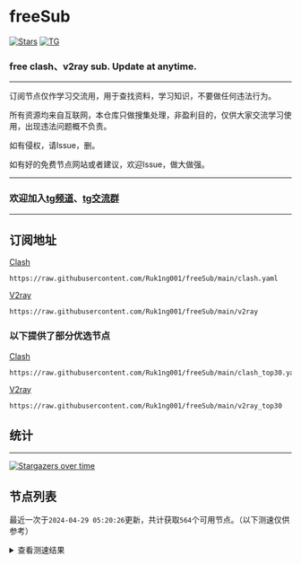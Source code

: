 # freeSub
[![Stars](https://img.shields.io/github/stars/Ruk1ng001/freeSub)](https://github.com/Ruk1ng001/freeSub/stargazers)
[![TG](https://img.shields.io/badge/Telegram-gray?logo=Telegram)](https://t.me/Ruk1ng001)
### free clash、v2ray sub. Update at anytime.

---

订阅节点仅作学习交流用，用于查找资料，学习知识，不要做任何违法行为。

所有资源均来自互联网，本仓库只做搜集处理，非盈利目的，仅供大家交流学习使用，出现违法问题概不负责。

如有侵权，请Issue，删。

如有好的免费节点网站或者建议，欢迎Issue，做大做强。

---

### 欢迎加入[tg频道](https://t.me/Ruk1ng001)、[tg交流群](https://t.me/+-e-b04EE5Cw2NmU1)

---

## 订阅地址
[Clash](https://raw.githubusercontent.com/Ruk1ng001/freeSub/main/clash.yaml)
```
https://raw.githubusercontent.com/Ruk1ng001/freeSub/main/clash.yaml
```
[V2ray](https://raw.githubusercontent.com/Ruk1ng001/freeSub/main/v2ray)
```
https://raw.githubusercontent.com/Ruk1ng001/freeSub/main/v2ray
```
### 以下提供了部分优选节点

[Clash](https://raw.githubusercontent.com/Ruk1ng001/freeSub/main/clash_top30.yaml)
```
https://raw.githubusercontent.com/Ruk1ng001/freeSub/main/clash_top30.yaml
```
[V2ray](https://raw.githubusercontent.com/Ruk1ng001/freeSub/main/v2ray_top30)
```
https://raw.githubusercontent.com/Ruk1ng001/freeSub/main/v2ray_top30
```

## 统计

---

[![Stargazers over time](https://starchart.cc/Ruk1ng001/freeSub.svg)](https://starchart.cc/Ruk1ng001/freeSub)

## 节点列表

最近一次于`2024-04-29 05:20:26`更新，共计获取`564`个可用节点。（以下测速仅供参考）

<details> <summary>查看测速结果</summary>

| 序号 | 节点 | 带宽 | 延迟 |
|:--:|:--:|:--:|:--:|
 | 1 | github.com/Ruk1ng001_411664344 | 1.70MB/s | 444.00ms |
 | 2 | github.com/Ruk1ng001_1368999715 | 1.65MB/s | 440.00ms |
 | 3 | github.com/Ruk1ng001_1555009183 | 1.65MB/s | 455.00ms |
 | 4 | github.com/Ruk1ng001_480482224 | 1.63MB/s | 453.00ms |
 | 5 | github.com/Ruk1ng001_293866984 | 1.62MB/s | 473.00ms |
 | 6 | github.com/Ruk1ng001_2061323904 | 1.60MB/s | 465.00ms |
 | 7 | github.com/Ruk1ng001_1129676897 | 1.59MB/s | 476.00ms |
 | 8 | github.com/Ruk1ng001_291293984 | 1.57MB/s | 424.00ms |
 | 9 | github.com/Ruk1ng001_2048528184 | 1.56MB/s | 494.00ms |
 | 10 | github.com/Ruk1ng001_260636008 | 1.51MB/s | 456.00ms |
 | 11 | github.com/Ruk1ng001_1021448339 | 1.46MB/s | 525.00ms |
 | 12 | github.com/Ruk1ng001_-318675314 | 1.46MB/s | 511.00ms |
 | 13 | github.com/Ruk1ng001_-2039152895 | 1.42MB/s | 284.00ms |
 | 14 | github.com/Ruk1ng001_-128805538 | 1.42MB/s | 543.00ms |
 | 15 | github.com/Ruk1ng001_-2108125779 | 1.41MB/s | 465.00ms |
 | 16 | github.com/Ruk1ng001_812899496 | 1.41MB/s | 511.00ms |
 | 17 | github.com/Ruk1ng001_-1966908762 | 1.41MB/s | 566.00ms |
 | 18 | github.com/Ruk1ng001_116797288 | 1.40MB/s | 555.00ms |
 | 19 | github.com/Ruk1ng001_2108791206 | 1.40MB/s | 527.00ms |
 | 20 | github.com/Ruk1ng001_1265275815 | 1.40MB/s | 460.00ms |
 | 21 | github.com/Ruk1ng001_1591658842 | 1.39MB/s | 476.00ms |
 | 22 | github.com/Ruk1ng001_-1873811878 | 1.39MB/s | 526.00ms |
 | 23 | github.com/Ruk1ng001_2046101889 | 1.38MB/s | 481.00ms |
 | 24 | github.com/Ruk1ng001_-531640239 | 1.38MB/s | 546.00ms |
 | 25 | github.com/Ruk1ng001_-1178388565 | 1.38MB/s | 533.00ms |
 | 26 | github.com/Ruk1ng001_-1925795376 | 1.37MB/s | 518.00ms |
 | 27 | github.com/Ruk1ng001_-1415195618 | 1.36MB/s | 575.00ms |
 | 28 | github.com/Ruk1ng001_-1292845614 | 1.35MB/s | 532.00ms |
 | 29 | github.com/Ruk1ng001_628477826 | 1.35MB/s | 557.00ms |
 | 30 | github.com/Ruk1ng001_-744266098 | 1.34MB/s | 557.00ms |
 | 31 | github.com/Ruk1ng001_-862492042 | 1.33MB/s | 592.00ms |
 | 32 | github.com/Ruk1ng001_138898346 | 1.33MB/s | 585.00ms |
 | 33 | github.com/Ruk1ng001_-1022986302 | 1.33MB/s | 546.00ms |
 | 34 | github.com/Ruk1ng001_-1163948804 | 1.32MB/s | 586.00ms |
 | 35 | github.com/Ruk1ng001_1453958981 | 1.31MB/s | 575.00ms |
 | 36 | github.com/Ruk1ng001_-514040893 | 1.31MB/s | 513.00ms |
 | 37 | github.com/Ruk1ng001_-1542576069 | 1.30MB/s | 591.00ms |
 | 38 | github.com/Ruk1ng001_-1281754856 | 1.30MB/s | 568.00ms |
 | 39 | github.com/Ruk1ng001_-1162869368 | 1.29MB/s | 589.00ms |
 | 40 | github.com/Ruk1ng001_1119602192 | 1.29MB/s | 481.00ms |
 | 41 | github.com/Ruk1ng001_-1000715009 | 1.28MB/s | 580.00ms |
 | 42 | github.com/Ruk1ng001_-998442850 | 1.28MB/s | 609.00ms |
 | 43 | github.com/Ruk1ng001_1727756446 | 1.28MB/s | 574.00ms |
 | 44 | github.com/Ruk1ng001_1473183310 | 1.28MB/s | 555.00ms |
 | 45 | github.com/Ruk1ng001_-643872437 | 1.26MB/s | 552.00ms |
 | 46 | github.com/Ruk1ng001_1943234370 | 1.26MB/s | 608.00ms |
 | 47 | github.com/Ruk1ng001_1052701915 | 1.26MB/s | 613.00ms |
 | 48 | github.com/Ruk1ng001_1870964525 | 1.26MB/s | 598.00ms |
 | 49 | github.com/Ruk1ng001_978435870 | 1.25MB/s | 324.00ms |
 | 50 | github.com/Ruk1ng001_735593585 | 1.24MB/s | 501.00ms |
 | 51 | github.com/Ruk1ng001_-954555404 | 1.23MB/s | 618.00ms |
 | 52 | github.com/Ruk1ng001_-2102487675 | 1.23MB/s | 602.00ms |
 | 53 | github.com/Ruk1ng001_-734587954 | 1.23MB/s | 455.00ms |
 | 54 | github.com/Ruk1ng001_-1388654550 | 1.22MB/s | 630.00ms |
 | 55 | github.com/Ruk1ng001_-1737498594 | 1.22MB/s | 639.00ms |
 | 56 | github.com/Ruk1ng001_-613298081 | 1.22MB/s | 557.00ms |
 | 57 | github.com/Ruk1ng001_975225202 | 1.21MB/s | 642.00ms |
 | 58 | github.com/Ruk1ng001_1106085003 | 1.21MB/s | 593.00ms |
 | 59 | github.com/Ruk1ng001_-2085184540 | 1.20MB/s | 642.00ms |
 | 60 | github.com/Ruk1ng001_-251280744 | 1.19MB/s | 608.00ms |
 | 61 | github.com/Ruk1ng001_-1591868988 | 1.19MB/s | 611.00ms |
 | 62 | github.com/Ruk1ng001_648730859 | 1.19MB/s | 328.00ms |
 | 63 | github.com/Ruk1ng001_-902940080 | 1.19MB/s | 639.00ms |
 | 64 | github.com/Ruk1ng001_1886975613 | 1.19MB/s | 486.00ms |
 | 65 | github.com/Ruk1ng001_756212115 | 1.19MB/s | 354.00ms |
 | 66 | github.com/Ruk1ng001_1816885840 | 1.19MB/s | 237.00ms |
 | 67 | github.com/Ruk1ng001_-822426900 | 1.18MB/s | 612.00ms |
 | 68 | github.com/Ruk1ng001_-1547204073 | 1.18MB/s | 611.00ms |
 | 69 | github.com/Ruk1ng001_134239076 | 1.18MB/s | 617.00ms |
 | 70 | github.com/Ruk1ng001_-1886479007 | 1.17MB/s | 596.00ms |
 | 71 | github.com/Ruk1ng001_-1718693237 | 1.16MB/s | 680.00ms |
 | 72 | github.com/Ruk1ng001_1971812643 | 1.16MB/s | 654.00ms |
 | 73 | github.com/Ruk1ng001_295128791 | 1.15MB/s | 627.00ms |
 | 74 | github.com/Ruk1ng001_-255421269 | 1.15MB/s | 613.00ms |
 | 75 | github.com/Ruk1ng001_1434239944 | 1.15MB/s | 518.00ms |
 | 76 | github.com/Ruk1ng001_-959191768 | 1.15MB/s | 663.00ms |
 | 77 | github.com/Ruk1ng001_2141221791 | 1.15MB/s | 696.00ms |
 | 78 | github.com/Ruk1ng001_1065130515 | 1.15MB/s | 467.00ms |
 | 79 | github.com/Ruk1ng001_1178116026 | 1.15MB/s | 573.00ms |
 | 80 | github.com/Ruk1ng001_-751238893 | 1.14MB/s | 488.00ms |
 | 81 | github.com/Ruk1ng001_1377696017 | 1.14MB/s | 522.00ms |
 | 82 | github.com/Ruk1ng001_1935335904 | 1.14MB/s | 697.00ms |
 | 83 | github.com/Ruk1ng001_-662409783 | 1.14MB/s | 642.00ms |
 | 84 | github.com/Ruk1ng001_1619725817 | 1.13MB/s | 681.00ms |
 | 85 | github.com/Ruk1ng001_-1987993535 | 1.13MB/s | 695.00ms |
 | 86 | github.com/Ruk1ng001_1964030541 | 1.13MB/s | 541.00ms |
 | 87 | github.com/Ruk1ng001_298772695 | 1.12MB/s | 250.00ms |
 | 88 | github.com/Ruk1ng001_-1646268415 | 1.12MB/s | 659.00ms |
 | 89 | github.com/Ruk1ng001_389221191 | 1.10MB/s | 660.00ms |
 | 90 | github.com/Ruk1ng001_586264968 | 1.10MB/s | 474.00ms |
 | 91 | github.com/Ruk1ng001_1518210954 | 1.09MB/s | 669.00ms |
 | 92 | github.com/Ruk1ng001_936994780 | 1.08MB/s | 611.00ms |
 | 93 | github.com/Ruk1ng001_-1851879389 | 1.08MB/s | 612.00ms |
 | 94 | github.com/Ruk1ng001_-1216960561 | 1.07MB/s | 481.00ms |
 | 95 | github.com/Ruk1ng001_1756649717 | 1.06MB/s | 747.00ms |
 | 96 | github.com/Ruk1ng001_-1979448263 | 1.06MB/s | 744.00ms |
 | 97 | github.com/Ruk1ng001_-523261512 | 1.05MB/s | 620.00ms |
 | 98 | github.com/Ruk1ng001_-352460057 | 1.05MB/s | 582.00ms |
 | 99 | github.com/Ruk1ng001_-501089308 | 1.04MB/s | 576.00ms |
 | 100 | github.com/Ruk1ng001_-831811824 | 1.03MB/s | 615.00ms |
 | 101 | github.com/Ruk1ng001_932951852 | 1.03MB/s | 766.00ms |
 | 102 | github.com/Ruk1ng001_-1495351877 | 1.03MB/s | 718.00ms |
 | 103 | github.com/Ruk1ng001_-2124455810 | 1.02MB/s | 729.00ms |
 | 104 | github.com/Ruk1ng001_-212618855 | 1.02MB/s | 717.00ms |
 | 105 | github.com/Ruk1ng001_-824913966 | 1.02MB/s | 589.00ms |
 | 106 | github.com/Ruk1ng001_1105575492 | 1.01MB/s | 590.00ms |
 | 107 | github.com/Ruk1ng001_-1420668667 | 1.01MB/s | 780.00ms |
 | 108 | github.com/Ruk1ng001_-1597362138 | 1.01MB/s | 593.00ms |
 | 109 | github.com/Ruk1ng001_-1822347311 | 1.01MB/s | 627.00ms |
 | 110 | github.com/Ruk1ng001_-1877140180 | 1.00MB/s | 615.00ms |
 | 111 | github.com/Ruk1ng001_924727498 | 1.00MB/s | 749.00ms |
 | 112 | github.com/Ruk1ng001_-1676334738 | 1.00MB/s | 662.00ms |
 | 113 | github.com/Ruk1ng001_1307737916 | 1021.16KB/s | 789.00ms |
 | 114 | github.com/Ruk1ng001_1072752017 | 1019.77KB/s | 810.00ms |
 | 115 | github.com/Ruk1ng001_-282988728 | 1019.39KB/s | 762.00ms |
 | 116 | github.com/Ruk1ng001_467356621 | 1017.45KB/s | 696.00ms |
 | 117 | github.com/Ruk1ng001_1616468470 | 1016.72KB/s | 582.00ms |
 | 118 | github.com/Ruk1ng001_1940204539 | 1009.70KB/s | 769.00ms |
 | 119 | github.com/Ruk1ng001_419031952 | 1008.82KB/s | 755.00ms |
 | 120 | github.com/Ruk1ng001_-2053356741 | 1007.31KB/s | 743.00ms |
 | 121 | github.com/Ruk1ng001_-1135230246 | 1007.27KB/s | 636.00ms |
 | 122 | github.com/Ruk1ng001_-828532499 | 1005.68KB/s | 781.00ms |
 | 123 | github.com/Ruk1ng001_-1265510744 | 1005.43KB/s | 659.00ms |
 | 124 | github.com/Ruk1ng001_-1153833606 | 1003.76KB/s | 796.00ms |
 | 125 | github.com/Ruk1ng001_560523365 | 1003.29KB/s | 860.00ms |
 | 126 | github.com/Ruk1ng001_-1026733890 | 1003.07KB/s | 790.00ms |
 | 127 | github.com/Ruk1ng001_71355846 | 1000.67KB/s | 814.00ms |
 | 128 | github.com/Ruk1ng001_630106339 | 998.28KB/s | 611.00ms |
 | 129 | github.com/Ruk1ng001_-1238199459 | 996.51KB/s | 506.00ms |
 | 130 | github.com/Ruk1ng001_787301441 | 991.69KB/s | 543.00ms |
 | 131 | github.com/Ruk1ng001_-572057280 | 991.39KB/s | 719.00ms |
 | 132 | github.com/Ruk1ng001_-2064097860 | 988.22KB/s | 821.00ms |
 | 133 | github.com/Ruk1ng001_-1071777199 | 983.50KB/s | 857.00ms |
 | 134 | github.com/Ruk1ng001_59119342 | 981.38KB/s | 740.00ms |
 | 135 | github.com/Ruk1ng001_369635224 | 972.72KB/s | 738.00ms |
 | 136 | github.com/Ruk1ng001_1060746581 | 970.26KB/s | 678.00ms |
 | 137 | github.com/Ruk1ng001_522134448 | 966.93KB/s | 687.00ms |
 | 138 | github.com/Ruk1ng001_-1435044134 | 965.51KB/s | 739.00ms |
 | 139 | github.com/Ruk1ng001_-993462027 | 959.72KB/s | 821.00ms |
 | 140 | github.com/Ruk1ng001_229826594 | 957.27KB/s | 762.00ms |
 | 141 | github.com/Ruk1ng001_-1392060987 | 952.53KB/s | 849.00ms |
 | 142 | github.com/Ruk1ng001_1633485633 | 951.62KB/s | 828.00ms |
 | 143 | github.com/Ruk1ng001_1938509145 | 950.98KB/s | 481.00ms |
 | 144 | github.com/Ruk1ng001_1096719439 | 948.16KB/s | 661.00ms |
 | 145 | github.com/Ruk1ng001_816734664 | 947.89KB/s | 681.00ms |
 | 146 | github.com/Ruk1ng001_2079308213 | 944.51KB/s | 923.00ms |
 | 147 | github.com/Ruk1ng001_-328167282 | 939.33KB/s | 918.00ms |
 | 148 | github.com/Ruk1ng001_514599462 | 931.86KB/s | 819.00ms |
 | 149 | github.com/Ruk1ng001_1238702783 | 924.61KB/s | 829.00ms |
 | 150 | github.com/Ruk1ng001_-956031282 | 919.25KB/s | 943.00ms |
 | 151 | github.com/Ruk1ng001_-772665707 | 918.92KB/s | 929.00ms |
 | 152 | github.com/Ruk1ng001_-375905948 | 915.39KB/s | 730.00ms |
 | 153 | github.com/Ruk1ng001_212005483 | 914.42KB/s | 706.00ms |
 | 154 | github.com/Ruk1ng001_1708283347 | 912.89KB/s | 692.00ms |
 | 155 | github.com/Ruk1ng001_985674167 | 910.52KB/s | 336.00ms |
 | 156 | github.com/Ruk1ng001_283462446 | 904.35KB/s | 603.00ms |
 | 157 | github.com/Ruk1ng001_2005710081 | 901.65KB/s | 812.00ms |
 | 158 | github.com/Ruk1ng001_107634401 | 899.25KB/s | 846.00ms |
 | 159 | github.com/Ruk1ng001_1182001113 | 897.43KB/s | 913.00ms |
 | 160 | github.com/Ruk1ng001_-1578979858 | 890.93KB/s | 946.00ms |
 | 161 | github.com/Ruk1ng001_-36385008 | 887.62KB/s | 930.00ms |
 | 162 | github.com/Ruk1ng001_-1672256083 | 883.26KB/s | 818.00ms |
 | 163 | github.com/Ruk1ng001_-806034506 | 881.61KB/s | 992.00ms |
 | 164 | github.com/Ruk1ng001_-1370878194 | 878.10KB/s | 961.00ms |
 | 165 | github.com/Ruk1ng001_1441269998 | 873.54KB/s | 812.00ms |
 | 166 | github.com/Ruk1ng001_1259146146 | 872.36KB/s | 735.00ms |
 | 167 | github.com/Ruk1ng001_-505067315 | 865.44KB/s | 641.00ms |
 | 168 | github.com/Ruk1ng001_-1809809986 | 862.87KB/s | 827.00ms |
 | 169 | github.com/Ruk1ng001_-2118448033 | 861.82KB/s | 583.00ms |
 | 170 | github.com/Ruk1ng001_-2049361601 | 860.00KB/s | 654.00ms |
 | 171 | github.com/Ruk1ng001_149570347 | 854.67KB/s | 523.00ms |
 | 172 | github.com/Ruk1ng001_-1938478521 | 851.31KB/s | 873.00ms |
 | 173 | github.com/Ruk1ng001_-137273088 | 847.90KB/s | 1011.00ms |
 | 174 | github.com/Ruk1ng001_-2138721955 | 847.48KB/s | 1035.00ms |
 | 175 | github.com/Ruk1ng001_-118991632 | 842.86KB/s | 812.00ms |
 | 176 | github.com/Ruk1ng001_460581515 | 840.73KB/s | 986.00ms |
 | 177 | github.com/Ruk1ng001_1743485320 | 823.99KB/s | 641.00ms |
 | 178 | github.com/Ruk1ng001_-1492723116 | 821.75KB/s | 892.00ms |
 | 179 | github.com/Ruk1ng001_372660787 | 821.15KB/s | 715.00ms |
 | 180 | github.com/Ruk1ng001_-352530556 | 814.43KB/s | 972.00ms |
 | 181 | github.com/Ruk1ng001_-1830466776 | 799.30KB/s | 838.00ms |
 | 182 | github.com/Ruk1ng001_-2017851594 | 795.84KB/s | 1032.00ms |
 | 183 | github.com/Ruk1ng001_-241723767 | 794.91KB/s | 823.00ms |
 | 184 | github.com/Ruk1ng001_731633589 | 794.81KB/s | 716.00ms |
 | 185 | github.com/Ruk1ng001_1303543440 | 784.36KB/s | 1012.00ms |
 | 186 | github.com/Ruk1ng001_1853278776 | 778.86KB/s | 856.00ms |
 | 187 | github.com/Ruk1ng001_-630648948 | 777.90KB/s | 1000.00ms |
 | 188 | github.com/Ruk1ng001_-1636878182 | 775.11KB/s | 979.00ms |
 | 189 | github.com/Ruk1ng001_-1463971561 | 772.41KB/s | 787.00ms |
 | 190 | github.com/Ruk1ng001_1477765778 | 770.69KB/s | 409.00ms |
 | 191 | github.com/Ruk1ng001_1346452792 | 768.25KB/s | 1047.00ms |
 | 192 | github.com/Ruk1ng001_-1157806190 | 767.61KB/s | 869.00ms |
 | 193 | github.com/Ruk1ng001_1957932493 | 767.26KB/s | 874.00ms |
 | 194 | github.com/Ruk1ng001_-162161061 | 764.65KB/s | 1077.00ms |
 | 195 | github.com/Ruk1ng001_697672521 | 764.58KB/s | 838.00ms |
 | 196 | github.com/Ruk1ng001_-931961176 | 762.42KB/s | 938.00ms |
 | 197 | github.com/Ruk1ng001_-1544121581 | 760.71KB/s | 877.00ms |
 | 198 | github.com/Ruk1ng001_75694288 | 755.90KB/s | 1088.00ms |
 | 199 | github.com/Ruk1ng001_1725572191 | 755.31KB/s | 877.00ms |
 | 200 | github.com/Ruk1ng001_-514828125 | 752.79KB/s | 912.00ms |
 | 201 | github.com/Ruk1ng001_944487472 | 749.79KB/s | 761.00ms |
 | 202 | github.com/Ruk1ng001_-720811674 | 741.45KB/s | 1022.00ms |
 | 203 | github.com/Ruk1ng001_-1401812060 | 741.39KB/s | 1104.00ms |
 | 204 | github.com/Ruk1ng001_-932963556 | 741.06KB/s | 822.00ms |
 | 205 | github.com/Ruk1ng001_913949734 | 740.54KB/s | 1016.00ms |
 | 206 | github.com/Ruk1ng001_99029579 | 738.83KB/s | 1110.00ms |
 | 207 | github.com/Ruk1ng001_1060752981 | 737.61KB/s | 739.00ms |
 | 208 | github.com/Ruk1ng001_769386145 | 734.69KB/s | 604.00ms |
 | 209 | github.com/Ruk1ng001_-847465108 | 732.63KB/s | 784.00ms |
 | 210 | github.com/Ruk1ng001_-358435009 | 731.42KB/s | 762.00ms |
 | 211 | github.com/Ruk1ng001_815517840 | 731.04KB/s | 776.00ms |
 | 212 | github.com/Ruk1ng001_-749474824 | 729.43KB/s | 895.00ms |
 | 213 | github.com/Ruk1ng001_1902851216 | 728.95KB/s | 769.00ms |
 | 214 | github.com/Ruk1ng001_891380061 | 728.57KB/s | 937.00ms |
 | 215 | github.com/Ruk1ng001_1542838886 | 724.14KB/s | 833.00ms |
 | 216 | github.com/Ruk1ng001_-1758959635 | 720.81KB/s | 1131.00ms |
 | 217 | github.com/Ruk1ng001_1821805418 | 720.57KB/s | 818.00ms |
 | 218 | github.com/Ruk1ng001_-553933340 | 720.47KB/s | 1080.00ms |
 | 219 | github.com/Ruk1ng001_1303578646 | 713.71KB/s | 1133.00ms |
 | 220 | github.com/Ruk1ng001_1104480626 | 710.27KB/s | 1032.00ms |
 | 221 | github.com/Ruk1ng001_302353179 | 707.57KB/s | 971.00ms |
 | 222 | github.com/Ruk1ng001_1233879076 | 707.16KB/s | 884.00ms |
 | 223 | github.com/Ruk1ng001_1158131266 | 706.04KB/s | 1169.00ms |
 | 224 | github.com/Ruk1ng001_1734018386 | 705.57KB/s | 912.00ms |
 | 225 | github.com/Ruk1ng001_-1039305949 | 703.65KB/s | 1119.00ms |
 | 226 | github.com/Ruk1ng001_739113106 | 703.61KB/s | 733.00ms |
 | 227 | github.com/Ruk1ng001_1373483094 | 698.77KB/s | 1134.00ms |
 | 228 | github.com/Ruk1ng001_-37107196 | 696.81KB/s | 897.00ms |
 | 229 | github.com/Ruk1ng001_-618823350 | 694.00KB/s | 1080.00ms |
 | 230 | github.com/Ruk1ng001_63054956 | 688.72KB/s | 867.00ms |
 | 231 | github.com/Ruk1ng001_71709872 | 688.66KB/s | 946.00ms |
 | 232 | github.com/Ruk1ng001_-1830250555 | 688.26KB/s | 1086.00ms |
 | 233 | github.com/Ruk1ng001_-348245638 | 688.22KB/s | 1152.00ms |
 | 234 | github.com/Ruk1ng001_-403127895 | 686.34KB/s | 864.00ms |
 | 235 | github.com/Ruk1ng001_-2110367725 | 685.98KB/s | 912.00ms |
 | 236 | github.com/Ruk1ng001_1704564632 | 683.89KB/s | 900.00ms |
 | 237 | github.com/Ruk1ng001_-810104365 | 678.73KB/s | 990.00ms |
 | 238 | github.com/Ruk1ng001_-924856914 | 677.43KB/s | 957.00ms |
 | 239 | github.com/Ruk1ng001_-1259910031 | 676.98KB/s | 1120.00ms |
 | 240 | github.com/Ruk1ng001_-1493709062 | 676.77KB/s | 952.00ms |
 | 241 | github.com/Ruk1ng001_-1053435794 | 675.49KB/s | 862.00ms |
 | 242 | github.com/Ruk1ng001_-53444725 | 674.20KB/s | 780.00ms |
 | 243 | github.com/Ruk1ng001_-1869431631 | 673.42KB/s | 1004.00ms |
 | 244 | github.com/Ruk1ng001_-329355852 | 671.91KB/s | 1221.00ms |
 | 245 | github.com/Ruk1ng001_-1604217019 | 668.65KB/s | 417.00ms |
 | 246 | github.com/Ruk1ng001_-341986395 | 668.12KB/s | 1224.00ms |
 | 247 | github.com/Ruk1ng001_672420405 | 667.47KB/s | 937.00ms |
 | 248 | github.com/Ruk1ng001_1868793247 | 666.29KB/s | 1005.00ms |
 | 249 | github.com/Ruk1ng001_-484449727 | 664.20KB/s | 1216.00ms |
 | 250 | github.com/Ruk1ng001_-882127007 | 664.16KB/s | 1302.00ms |
 | 251 | github.com/Ruk1ng001_-279989031 | 663.97KB/s | 1129.00ms |
 | 252 | github.com/Ruk1ng001_-1689459176 | 654.01KB/s | 1201.00ms |
 | 253 | github.com/Ruk1ng001_-658294386 | 652.79KB/s | 1086.00ms |
 | 254 | github.com/Ruk1ng001_1872980389 | 652.32KB/s | 933.00ms |
 | 255 | github.com/Ruk1ng001_-622602504 | 648.60KB/s | 1033.00ms |
 | 256 | github.com/Ruk1ng001_-725807403 | 644.46KB/s | 1030.00ms |
 | 257 | github.com/Ruk1ng001_1585902148 | 641.67KB/s | 330.00ms |
 | 258 | github.com/Ruk1ng001_612511943 | 640.62KB/s | 1066.00ms |
 | 259 | github.com/Ruk1ng001_-1278431871 | 637.41KB/s | 846.00ms |
 | 260 | github.com/Ruk1ng001_-989744334 | 632.35KB/s | 760.00ms |
 | 261 | github.com/Ruk1ng001_-934373348 | 632.22KB/s | 1054.00ms |
 | 262 | github.com/Ruk1ng001_1223450202 | 627.38KB/s | 1216.00ms |
 | 263 | github.com/Ruk1ng001_1171097298 | 626.37KB/s | 1035.00ms |
 | 264 | github.com/Ruk1ng001_-450033463 | 626.04KB/s | 956.00ms |
 | 265 | github.com/Ruk1ng001_1530641699 | 625.43KB/s | 899.00ms |
 | 266 | github.com/Ruk1ng001_-651072117 | 623.63KB/s | 582.00ms |
 | 267 | github.com/Ruk1ng001_1688068641 | 620.00KB/s | 1307.00ms |
 | 268 | github.com/Ruk1ng001_-824221521 | 619.29KB/s | 970.00ms |
 | 269 | github.com/Ruk1ng001_1154362836 | 617.68KB/s | 1264.00ms |
 | 270 | github.com/Ruk1ng001_233576226 | 615.62KB/s | 660.00ms |
 | 271 | github.com/Ruk1ng001_1115520757 | 614.43KB/s | 1072.00ms |
 | 272 | github.com/Ruk1ng001_-714480060 | 613.76KB/s | 965.00ms |
 | 273 | github.com/Ruk1ng001_-832518411 | 611.99KB/s | 956.00ms |
 | 274 | github.com/Ruk1ng001_155217689 | 611.19KB/s | 917.00ms |
 | 275 | github.com/Ruk1ng001_-785997062 | 611.12KB/s | 885.00ms |
 | 276 | github.com/Ruk1ng001_-346689371 | 610.83KB/s | 1138.00ms |
 | 277 | github.com/Ruk1ng001_1494653231 | 609.49KB/s | 1295.00ms |
 | 278 | github.com/Ruk1ng001_-523817431 | 609.21KB/s | 1320.00ms |
 | 279 | github.com/Ruk1ng001_1905935905 | 608.93KB/s | 1080.00ms |
 | 280 | github.com/Ruk1ng001_1916800546 | 608.43KB/s | 905.00ms |
 | 281 | github.com/Ruk1ng001_662965335 | 608.38KB/s | 885.00ms |
 | 282 | github.com/Ruk1ng001_1790232785 | 608.35KB/s | 917.00ms |
 | 283 | github.com/Ruk1ng001_-276742880 | 607.09KB/s | 1119.00ms |
 | 284 | github.com/Ruk1ng001_1125465398 | 606.15KB/s | 549.00ms |
 | 285 | github.com/Ruk1ng001_-1045665124 | 605.72KB/s | 1155.00ms |
 | 286 | github.com/Ruk1ng001_2125770805 | 604.38KB/s | 772.00ms |
 | 287 | github.com/Ruk1ng001_-2095484647 | 600.40KB/s | 973.00ms |
 | 288 | github.com/Ruk1ng001_-1212375461 | 599.91KB/s | 958.00ms |
 | 289 | github.com/Ruk1ng001_637914590 | 599.14KB/s | 955.00ms |
 | 290 | github.com/Ruk1ng001_853003611 | 596.72KB/s | 1096.00ms |
 | 291 | github.com/Ruk1ng001_-1912059197 | 591.60KB/s | 1066.00ms |
 | 292 | github.com/Ruk1ng001_-1894097568 | 589.58KB/s | 863.00ms |
 | 293 | github.com/Ruk1ng001_642651333 | 586.86KB/s | 1128.00ms |
 | 294 | github.com/Ruk1ng001_-1733070985 | 584.19KB/s | 1208.00ms |
 | 295 | github.com/Ruk1ng001_-2134509885 | 580.03KB/s | 1042.00ms |
 | 296 | github.com/Ruk1ng001_1437500429 | 578.58KB/s | 1091.00ms |
 | 297 | github.com/Ruk1ng001_-963655132 | 575.54KB/s | 1207.00ms |
 | 298 | github.com/Ruk1ng001_-1513487745 | 575.29KB/s | 987.00ms |
 | 299 | github.com/Ruk1ng001_-1815815015 | 574.45KB/s | 952.00ms |
 | 300 | github.com/Ruk1ng001_1957443759 | 573.09KB/s | 1384.00ms |
 | 301 | github.com/Ruk1ng001_-1837085983 | 572.27KB/s | 522.00ms |
 | 302 | github.com/Ruk1ng001_1628388138 | 570.82KB/s | 1168.00ms |
 | 303 | github.com/Ruk1ng001_950781174 | 568.75KB/s | 1059.00ms |
 | 304 | github.com/Ruk1ng001_509000907 | 567.94KB/s | 1209.00ms |
 | 305 | github.com/Ruk1ng001_899842398 | 565.18KB/s | 1068.00ms |
 | 306 | github.com/Ruk1ng001_-447043296 | 558.94KB/s | 1032.00ms |
 | 307 | github.com/Ruk1ng001_-1477546097 | 557.94KB/s | 1188.00ms |
 | 308 | github.com/Ruk1ng001_-756814021 | 557.85KB/s | 1207.00ms |
 | 309 | github.com/Ruk1ng001_634017858 | 556.53KB/s | 1364.00ms |
 | 310 | github.com/Ruk1ng001_374325719 | 555.45KB/s | 1410.00ms |
 | 311 | github.com/Ruk1ng001_-1167122306 | 553.64KB/s | 1140.00ms |
 | 312 | github.com/Ruk1ng001_577445861 | 549.87KB/s | 1192.00ms |
 | 313 | github.com/Ruk1ng001_1335312824 | 549.19KB/s | 1505.00ms |
 | 314 | github.com/Ruk1ng001_1132634313 | 542.30KB/s | 1015.00ms |
 | 315 | github.com/Ruk1ng001_-1537019358 | 539.74KB/s | 1323.00ms |
 | 316 | github.com/Ruk1ng001_394055965 | 539.50KB/s | 1274.00ms |
 | 317 | github.com/Ruk1ng001_1337683543 | 534.12KB/s | 1246.00ms |
 | 318 | github.com/Ruk1ng001_182501825 | 525.66KB/s | 1242.00ms |
 | 319 | github.com/Ruk1ng001_-1716887754 | 525.52KB/s | 1462.00ms |
 | 320 | github.com/Ruk1ng001_336141647 | 525.07KB/s | 1300.00ms |
 | 321 | github.com/Ruk1ng001_2003040370 | 525.06KB/s | 1451.00ms |
 | 322 | github.com/Ruk1ng001_-695604435 | 523.72KB/s | 1068.00ms |
 | 323 | github.com/Ruk1ng001_1295306959 | 521.28KB/s | 1531.00ms |
 | 324 | github.com/Ruk1ng001_-1306668910 | 516.92KB/s | 1268.00ms |
 | 325 | github.com/Ruk1ng001_-1499399495 | 516.90KB/s | 1582.00ms |
 | 326 | github.com/Ruk1ng001_-1882713317 | 515.31KB/s | 1006.00ms |
 | 327 | github.com/Ruk1ng001_109084235 | 515.18KB/s | 1600.00ms |
 | 328 | github.com/Ruk1ng001_961392496 | 513.56KB/s | 1523.00ms |
 | 329 | github.com/Ruk1ng001_102931221 | 513.23KB/s | 1512.00ms |
 | 330 | github.com/Ruk1ng001_252052606 | 512.68KB/s | 1237.00ms |
 | 331 | github.com/Ruk1ng001_-2111222179 | 508.56KB/s | 1553.00ms |
 | 332 | github.com/Ruk1ng001_-1858548782 | 507.95KB/s | 1449.00ms |
 | 333 | github.com/Ruk1ng001_-2135311037 | 505.72KB/s | 1575.00ms |
 | 334 | github.com/Ruk1ng001_-1756876630 | 505.01KB/s | 1099.00ms |
 | 335 | github.com/Ruk1ng001_-1472012229 | 504.21KB/s | 1522.00ms |
 | 336 | github.com/Ruk1ng001_-909310757 | 501.33KB/s | 1596.00ms |
 | 337 | github.com/Ruk1ng001_850726388 | 501.29KB/s | 1593.00ms |
 | 338 | github.com/Ruk1ng001_-899982482 | 500.04KB/s | 1204.00ms |
 | 339 | github.com/Ruk1ng001_-340927579 | 499.81KB/s | 984.00ms |
 | 340 | github.com/Ruk1ng001_998326338 | 499.13KB/s | 1453.00ms |
 | 341 | github.com/Ruk1ng001_-344366880 | 498.10KB/s | 1579.00ms |
 | 342 | github.com/Ruk1ng001_185035010 | 495.26KB/s | 1246.00ms |
 | 343 | github.com/Ruk1ng001_1336643521 | 495.05KB/s | 1138.00ms |
 | 344 | github.com/Ruk1ng001_-2004989167 | 494.94KB/s | 1213.00ms |
 | 345 | github.com/Ruk1ng001_2047944952 | 494.05KB/s | 830.00ms |
 | 346 | github.com/Ruk1ng001_-1271334340 | 492.93KB/s | 1627.00ms |
 | 347 | github.com/Ruk1ng001_-1774003628 | 491.65KB/s | 1348.00ms |
 | 348 | github.com/Ruk1ng001_1734840782 | 490.85KB/s | 1196.00ms |
 | 349 | github.com/Ruk1ng001_105128625 | 490.48KB/s | 1183.00ms |
 | 350 | github.com/Ruk1ng001_974976292 | 490.10KB/s | 1334.00ms |
 | 351 | github.com/Ruk1ng001_286035895 | 489.15KB/s | 1644.00ms |
 | 352 | github.com/Ruk1ng001_-405288375 | 488.64KB/s | 1634.00ms |
 | 353 | github.com/Ruk1ng001_1404508037 | 486.97KB/s | 1621.00ms |
 | 354 | github.com/Ruk1ng001_1036870570 | 486.80KB/s | 1628.00ms |
 | 355 | github.com/Ruk1ng001_-1953871962 | 485.89KB/s | 1276.00ms |
 | 356 | github.com/Ruk1ng001_-373278403 | 484.97KB/s | 1115.00ms |
 | 357 | github.com/Ruk1ng001_636729073 | 484.09KB/s | 454.00ms |
 | 358 | github.com/Ruk1ng001_-576641600 | 482.74KB/s | 1136.00ms |
 | 359 | github.com/Ruk1ng001_1855943804 | 482.48KB/s | 1659.00ms |
 | 360 | github.com/Ruk1ng001_-487255443 | 481.97KB/s | 1274.00ms |
 | 361 | github.com/Ruk1ng001_1244339777 | 480.33KB/s | 1369.00ms |
 | 362 | github.com/Ruk1ng001_-697696012 | 479.87KB/s | 1348.00ms |
 | 363 | github.com/Ruk1ng001_-1959873306 | 479.73KB/s | 1285.00ms |
 | 364 | github.com/Ruk1ng001_1747648953 | 478.49KB/s | 1147.00ms |
 | 365 | github.com/Ruk1ng001_406068397 | 477.76KB/s | 1209.00ms |
 | 366 | github.com/Ruk1ng001_-1447900392 | 473.35KB/s | 1701.00ms |
 | 367 | github.com/Ruk1ng001_-1861389929 | 472.66KB/s | 1693.00ms |
 | 368 | github.com/Ruk1ng001_1238369784 | 469.37KB/s | 1390.00ms |
 | 369 | github.com/Ruk1ng001_-1117315028 | 469.16KB/s | 1615.00ms |
 | 370 | github.com/Ruk1ng001_-292540982 | 467.65KB/s | 1562.00ms |
 | 371 | github.com/Ruk1ng001_663807944 | 466.63KB/s | 1742.00ms |
 | 372 | github.com/Ruk1ng001_1788757087 | 466.28KB/s | 747.00ms |
 | 373 | github.com/Ruk1ng001_-325878939 | 462.99KB/s | 1660.00ms |
 | 374 | github.com/Ruk1ng001_748352798 | 462.19KB/s | 1384.00ms |
 | 375 | github.com/Ruk1ng001_-582961225 | 459.89KB/s | 1574.00ms |
 | 376 | github.com/Ruk1ng001_-1253765578 | 458.73KB/s | 1434.00ms |
 | 377 | github.com/Ruk1ng001_-335339280 | 454.69KB/s | 1372.00ms |
 | 378 | github.com/Ruk1ng001_184998897 | 453.11KB/s | 1589.00ms |
 | 379 | github.com/Ruk1ng001_1422081840 | 452.99KB/s | 1674.00ms |
 | 380 | github.com/Ruk1ng001_277200126 | 452.30KB/s | 1575.00ms |
 | 381 | github.com/Ruk1ng001_504269012 | 445.15KB/s | 1665.00ms |
 | 382 | github.com/Ruk1ng001_1154081212 | 442.39KB/s | 1449.00ms |
 | 383 | github.com/Ruk1ng001_-2025837458 | 441.64KB/s | 1592.00ms |
 | 384 | github.com/Ruk1ng001_1933410384 | 440.05KB/s | 476.00ms |
 | 385 | github.com/Ruk1ng001_-345208121 | 436.03KB/s | 1715.00ms |
 | 386 | github.com/Ruk1ng001_651930290 | 434.92KB/s | 1383.00ms |
 | 387 | github.com/Ruk1ng001_1763930602 | 434.20KB/s | 1528.00ms |
 | 388 | github.com/Ruk1ng001_1649903245 | 433.92KB/s | 1126.00ms |
 | 389 | github.com/Ruk1ng001_-1562591967 | 430.61KB/s | 1244.00ms |
 | 390 | github.com/Ruk1ng001_504583566 | 430.13KB/s | 1457.00ms |
 | 391 | github.com/Ruk1ng001_-1188613013 | 427.94KB/s | 1497.00ms |
 | 392 | github.com/Ruk1ng001_-1331837002 | 426.95KB/s | 1418.00ms |
 | 393 | github.com/Ruk1ng001_1733174884 | 422.95KB/s | 1535.00ms |
 | 394 | github.com/Ruk1ng001_-538347527 | 418.58KB/s | 1862.00ms |
 | 395 | github.com/Ruk1ng001_-671587971 | 416.60KB/s | 1443.00ms |
 | 396 | github.com/Ruk1ng001_-488973707 | 413.75KB/s | 1049.00ms |
 | 397 | github.com/Ruk1ng001_-142113914 | 413.29KB/s | 1676.00ms |
 | 398 | github.com/Ruk1ng001_-2101341721 | 411.40KB/s | 1955.00ms |
 | 399 | github.com/Ruk1ng001_763092007 | 411.17KB/s | 1669.00ms |
 | 400 | github.com/Ruk1ng001_-837458227 | 410.41KB/s | 1751.00ms |
 | 401 | github.com/Ruk1ng001_-17561606 | 410.39KB/s | 1471.00ms |
 | 402 | github.com/Ruk1ng001_-1902130201 | 408.13KB/s | 1571.00ms |
 | 403 | github.com/Ruk1ng001_641124752 | 405.85KB/s | 1898.00ms |
 | 404 | github.com/Ruk1ng001_368365411 | 404.82KB/s | 1720.00ms |
 | 405 | github.com/Ruk1ng001_-2146447654 | 404.43KB/s | 1923.00ms |
 | 406 | github.com/Ruk1ng001_773582329 | 404.21KB/s | 1937.00ms |
 | 407 | github.com/Ruk1ng001_2089836104 | 401.63KB/s | 2070.00ms |
 | 408 | github.com/Ruk1ng001_884534536 | 400.98KB/s | 582.00ms |
 | 409 | github.com/Ruk1ng001_783695314 | 399.42KB/s | 1927.00ms |
 | 410 | github.com/Ruk1ng001_79215160 | 398.09KB/s | 1923.00ms |
 | 411 | github.com/Ruk1ng001_-673246865 | 397.38KB/s | 1010.00ms |
 | 412 | github.com/Ruk1ng001_775476669 | 395.10KB/s | 1774.00ms |
 | 413 | github.com/Ruk1ng001_-1111980258 | 393.49KB/s | 1519.00ms |
 | 414 | github.com/Ruk1ng001_796916901 | 393.14KB/s | 806.00ms |
 | 415 | github.com/Ruk1ng001_-929620169 | 393.12KB/s | 1546.00ms |
 | 416 | github.com/Ruk1ng001_-71894913 | 387.34KB/s | 1967.00ms |
 | 417 | github.com/Ruk1ng001_1146019942 | 385.59KB/s | 1980.00ms |
 | 418 | github.com/Ruk1ng001_-1082638339 | 385.31KB/s | 1711.00ms |
 | 419 | github.com/Ruk1ng001_1321590311 | 384.29KB/s | 1646.00ms |
 | 420 | github.com/Ruk1ng001_1108544810 | 383.00KB/s | 835.00ms |
 | 421 | github.com/Ruk1ng001_1302334056 | 381.93KB/s | 894.00ms |
 | 422 | github.com/Ruk1ng001_1275629138 | 381.57KB/s | 2055.00ms |
 | 423 | github.com/Ruk1ng001_-465685144 | 380.84KB/s | 1164.00ms |
 | 424 | github.com/Ruk1ng001_34491053 | 377.67KB/s | 901.00ms |
 | 425 | github.com/Ruk1ng001_1121139230 | 377.57KB/s | 1711.00ms |
 | 426 | github.com/Ruk1ng001_50774332 | 373.13KB/s | 2018.00ms |
 | 427 | github.com/Ruk1ng001_1052267571 | 372.28KB/s | 1460.00ms |
 | 428 | github.com/Ruk1ng001_331313886 | 370.30KB/s | 1744.00ms |
 | 429 | github.com/Ruk1ng001_1883224783 | 368.98KB/s | 1216.00ms |
 | 430 | github.com/Ruk1ng001_480575702 | 367.89KB/s | 1810.00ms |
 | 431 | github.com/Ruk1ng001_2013146544 | 367.88KB/s | 949.00ms |
 | 432 | github.com/Ruk1ng001_-1076403695 | 366.04KB/s | 1444.00ms |
 | 433 | github.com/Ruk1ng001_402196054 | 365.75KB/s | 1743.00ms |
 | 434 | github.com/Ruk1ng001_-1687011689 | 365.17KB/s | 1700.00ms |
 | 435 | github.com/Ruk1ng001_-2073462185 | 363.85KB/s | 1354.00ms |
 | 436 | github.com/Ruk1ng001_-882163439 | 361.19KB/s | 801.00ms |
 | 437 | github.com/Ruk1ng001_-847251271 | 360.08KB/s | 1163.00ms |
 | 438 | github.com/Ruk1ng001_-291021017 | 357.14KB/s | 1357.00ms |
 | 439 | github.com/Ruk1ng001_1170082256 | 356.48KB/s | 1840.00ms |
 | 440 | github.com/Ruk1ng001_-1615409974 | 354.70KB/s | 1404.00ms |
 | 441 | github.com/Ruk1ng001_52426841 | 354.56KB/s | 1986.00ms |
 | 442 | github.com/Ruk1ng001_1360201207 | 350.41KB/s | 1414.00ms |
 | 443 | github.com/Ruk1ng001_538407467 | 349.12KB/s | 148.00ms |
 | 444 | github.com/Ruk1ng001_-2119922408 | 347.67KB/s | 1221.00ms |
 | 445 | github.com/Ruk1ng001_1344038030 | 347.52KB/s | 2401.00ms |
 | 446 | github.com/Ruk1ng001_-180109524 | 347.44KB/s | 1405.00ms |
 | 447 | github.com/Ruk1ng001_-593936560 | 346.37KB/s | 1835.00ms |
 | 448 | github.com/Ruk1ng001_1429149516 | 345.85KB/s | 2382.00ms |
 | 449 | github.com/Ruk1ng001_-717107377 | 343.22KB/s | 1054.00ms |
 | 450 | github.com/Ruk1ng001_202667941 | 333.51KB/s | 838.00ms |
 | 451 | github.com/Ruk1ng001_-772393320 | 326.29KB/s | 1975.00ms |
 | 452 | github.com/Ruk1ng001_-1236553431 | 325.55KB/s | 1929.00ms |
 | 453 | github.com/Ruk1ng001_-737938593 | 313.84KB/s | 1897.00ms |
 | 454 | github.com/Ruk1ng001_-1766317181 | 312.52KB/s | 1811.00ms |
 | 455 | github.com/Ruk1ng001_-1182257461 | 307.31KB/s | 1740.00ms |
 | 456 | github.com/Ruk1ng001_24015290 | 305.88KB/s | 1706.00ms |
 | 457 | github.com/Ruk1ng001_436660577 | 304.38KB/s | 132.00ms |
 | 458 | github.com/Ruk1ng001_1483517470 | 298.63KB/s | 1241.00ms |
 | 459 | github.com/Ruk1ng001_-1297579895 | 298.61KB/s | 778.00ms |
 | 460 | github.com/Ruk1ng001_1048613264 | 298.29KB/s | 765.00ms |
 | 461 | github.com/Ruk1ng001_-1438086611 | 298.29KB/s | 837.00ms |
 | 462 | github.com/Ruk1ng001_-210558804 | 298.28KB/s | 934.00ms |
 | 463 | github.com/Ruk1ng001_-1608408967 | 298.12KB/s | 861.00ms |
 | 464 | github.com/Ruk1ng001_-1407707901 | 298.09KB/s | 660.00ms |
 | 465 | github.com/Ruk1ng001_2006744453 | 298.06KB/s | 905.00ms |
 | 466 | github.com/Ruk1ng001_-42671774 | 298.03KB/s | 660.00ms |
 | 467 | github.com/Ruk1ng001_1090519050 | 297.96KB/s | 1487.00ms |
 | 468 | github.com/Ruk1ng001_1358423520 | 297.95KB/s | 1132.00ms |
 | 469 | github.com/Ruk1ng001_1184345295 | 297.94KB/s | 759.00ms |
 | 470 | github.com/Ruk1ng001_975309886 | 297.29KB/s | 1801.00ms |
 | 471 | github.com/Ruk1ng001_-2071113980 | 297.01KB/s | 776.00ms |
 | 472 | github.com/Ruk1ng001_-471467992 | 296.75KB/s | 763.00ms |
 | 473 | github.com/Ruk1ng001_-1037431661 | 285.47KB/s | 589.00ms |
 | 474 | github.com/Ruk1ng001_1388672434 | 276.59KB/s | 1379.00ms |
 | 475 | github.com/Ruk1ng001_307022608 | 268.42KB/s | 1538.00ms |
 | 476 | github.com/Ruk1ng001_-1393969912 | 266.41KB/s | 2101.00ms |
 | 477 | github.com/Ruk1ng001_1373787191 | 265.44KB/s | 2254.00ms |
 | 478 | github.com/Ruk1ng001_470856959 | 264.88KB/s | 1710.00ms |
 | 479 | github.com/Ruk1ng001_-1689549925 | 256.30KB/s | 1722.00ms |
 | 480 | github.com/Ruk1ng001_-1766112246 | 255.94KB/s | 1135.00ms |
 | 481 | github.com/Ruk1ng001_456190524 | 255.83KB/s | 1007.00ms |
 | 482 | github.com/Ruk1ng001_-540721158 | 255.82KB/s | 869.00ms |
 | 483 | github.com/Ruk1ng001_-565779972 | 255.74KB/s | 986.00ms |
 | 484 | github.com/Ruk1ng001_-1462900675 | 255.52KB/s | 704.00ms |
 | 485 | github.com/Ruk1ng001_-986139876 | 255.14KB/s | 399.00ms |
 | 486 | github.com/Ruk1ng001_-1186187531 | 255.00KB/s | 989.00ms |
 | 487 | github.com/Ruk1ng001_2123774955 | 254.65KB/s | 831.00ms |
 | 488 | github.com/Ruk1ng001_706619102 | 253.58KB/s | 1783.00ms |
 | 489 | github.com/Ruk1ng001_-492377739 | 250.72KB/s | 1762.00ms |
 | 490 | github.com/Ruk1ng001_-396905304 | 249.74KB/s | 2028.00ms |
 | 491 | github.com/Ruk1ng001_1899447425 | 236.89KB/s | 996.00ms |
 | 492 | github.com/Ruk1ng001_1396111506 | 233.34KB/s | 429.00ms |
 | 493 | github.com/Ruk1ng001_-716144622 | 226.89KB/s | 1126.00ms |
 | 494 | github.com/Ruk1ng001_1362513501 | 220.93KB/s | 2053.00ms |
 | 495 | github.com/Ruk1ng001_-1011261191 | 214.59KB/s | 1403.00ms |
 | 496 | github.com/Ruk1ng001_-2056410929 | 213.17KB/s | 665.00ms |
 | 497 | github.com/Ruk1ng001_938659011 | 213.12KB/s | 1133.00ms |
 | 498 | github.com/Ruk1ng001_-1100658875 | 212.97KB/s | 595.00ms |
 | 499 | github.com/Ruk1ng001_-1344337507 | 212.71KB/s | 653.00ms |
 | 500 | github.com/Ruk1ng001_990526684 | 212.58KB/s | 594.00ms |
 | 501 | github.com/Ruk1ng001_-1114735784 | 212.36KB/s | 883.00ms |
 | 502 | github.com/Ruk1ng001_271921471 | 212.28KB/s | 636.00ms |
 | 503 | github.com/Ruk1ng001_-979248839 | 212.25KB/s | 668.00ms |
 | 504 | github.com/Ruk1ng001_-1747887570 | 211.32KB/s | 2273.00ms |
 | 505 | github.com/Ruk1ng001_-894390134 | 208.85KB/s | 2629.00ms |
 | 506 | github.com/Ruk1ng001_108650940 | 205.85KB/s | 2071.00ms |
 | 507 | github.com/Ruk1ng001_862005167 | 203.85KB/s | 1472.00ms |
 | 508 | github.com/Ruk1ng001_838451797 | 201.92KB/s | 1915.00ms |
 | 509 | github.com/Ruk1ng001_-360716951 | 199.90KB/s | 115.00ms |
 | 510 | github.com/Ruk1ng001_-1278115893 | 198.02KB/s | 1131.00ms |
 | 511 | github.com/Ruk1ng001_1391223984 | 170.67KB/s | 257.00ms |
 | 512 | github.com/Ruk1ng001_-969283410 | 170.52KB/s | 799.00ms |
 | 513 | github.com/Ruk1ng001_-1926231278 | 170.45KB/s | 445.00ms |
 | 514 | github.com/Ruk1ng001_-1931935664 | 170.42KB/s | 513.00ms |
 | 515 | github.com/Ruk1ng001_1594379758 | 170.42KB/s | 446.00ms |
 | 516 | github.com/Ruk1ng001_-267596842 | 170.26KB/s | 466.00ms |
 | 517 | github.com/Ruk1ng001_-1787992163 | 170.13KB/s | 488.00ms |
 | 518 | github.com/Ruk1ng001_-743072833 | 169.97KB/s | 591.00ms |
 | 519 | github.com/Ruk1ng001_-730927187 | 169.73KB/s | 412.00ms |
 | 520 | github.com/Ruk1ng001_1583036452 | 165.85KB/s | 1395.00ms |
 | 521 | github.com/Ruk1ng001_1900142205 | 162.56KB/s | 1976.00ms |
 | 522 | github.com/Ruk1ng001_1358470918 | 154.85KB/s | 516.00ms |
 | 523 | github.com/Ruk1ng001_-1562825378 | 151.40KB/s | 1991.00ms |
 | 524 | github.com/Ruk1ng001_1791488818 | 151.24KB/s | 2395.00ms |
 | 525 | github.com/Ruk1ng001_1261727584 | 149.34KB/s | 1376.00ms |
 | 526 | github.com/Ruk1ng001_-1908810807 | 146.99KB/s | 471.00ms |
 | 527 | github.com/Ruk1ng001_-1531809273 | 144.72KB/s | 906.00ms |
 | 528 | github.com/Ruk1ng001_691210972 | 139.02KB/s | 1625.00ms |
 | 529 | github.com/Ruk1ng001_-156754695 | 137.49KB/s | 96.00ms |
 | 530 | github.com/Ruk1ng001_1284779777 | 132.28KB/s | 92.00ms |
 | 531 | github.com/Ruk1ng001_1143951526 | 128.48KB/s | 103.00ms |
 | 532 | github.com/Ruk1ng001_1465067581 | 127.93KB/s | 358.00ms |
 | 533 | github.com/Ruk1ng001_-1623202924 | 127.89KB/s | 348.00ms |
 | 534 | github.com/Ruk1ng001_-923167377 | 127.83KB/s | 533.00ms |
 | 535 | github.com/Ruk1ng001_-785113442 | 127.81KB/s | 393.00ms |
 | 536 | github.com/Ruk1ng001_614562960 | 127.79KB/s | 438.00ms |
 | 537 | github.com/Ruk1ng001_547828229 | 127.78KB/s | 307.00ms |
 | 538 | github.com/Ruk1ng001_-1931228366 | 127.78KB/s | 572.00ms |
 | 539 | github.com/Ruk1ng001_-878701925 | 127.73KB/s | 316.00ms |
 | 540 | github.com/Ruk1ng001_-1279747519 | 127.69KB/s | 349.00ms |
 | 541 | github.com/Ruk1ng001_-1640799918 | 127.68KB/s | 387.00ms |
 | 542 | github.com/Ruk1ng001_1799397313 | 127.61KB/s | 398.00ms |
 | 543 | github.com/Ruk1ng001_-2023706263 | 127.58KB/s | 398.00ms |
 | 544 | github.com/Ruk1ng001_-228639347 | 127.45KB/s | 366.00ms |
 | 545 | github.com/Ruk1ng001_468158156 | 127.44KB/s | 870.00ms |
 | 546 | github.com/Ruk1ng001_1516394445 | 127.35KB/s | 685.00ms |
 | 547 | github.com/Ruk1ng001_-832363437 | 127.15KB/s | 375.00ms |
 | 548 | github.com/Ruk1ng001_-1056459350 | 118.46KB/s | 1475.00ms |
 | 549 | github.com/Ruk1ng001_508957716 | 98.01KB/s | 1529.00ms |
 | 550 | github.com/Ruk1ng001_898899230 | 93.06KB/s | 145.00ms |
 | 551 | github.com/Ruk1ng001_1151839670 | 85.38KB/s | 1472.00ms |
 | 552 | github.com/Ruk1ng001_-1369929479 | 85.13KB/s | 333.00ms |
 | 553 | github.com/Ruk1ng001_-309103535 | 85.11KB/s | 354.00ms |
 | 554 | github.com/Ruk1ng001_1097509157 | 85.05KB/s | 233.00ms |
 | 555 | github.com/Ruk1ng001_2033951588 | 74.43KB/s | 2757.00ms |
 | 556 | github.com/Ruk1ng001_734298008 | 70.60KB/s | 348.00ms |
 | 557 | github.com/Ruk1ng001_1469895651 | 69.88KB/s | 1904.00ms |
 | 558 | github.com/Ruk1ng001_447936041 | 58.82KB/s | 2106.00ms |
 | 559 | github.com/Ruk1ng001_-167904798 | 56.98KB/s | 2857.00ms |
 | 560 | github.com/Ruk1ng001_-1466438211 | 52.45KB/s | 436.00ms |
 | 561 |  | N/A | N/A |
 | 562 |  | N/A | N/A |
 | 563 |  | N/A | N/A |
 | 564 |  | N/A | N/A |


</details>
